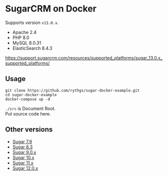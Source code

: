 # SugarCRM on Docker

Supports version `v13.0.x`.

- Apache 2.4
- PHP 8.0
- MySQL 8.0.31
- ElasticSearch 8.4.3

https://support.sugarcrm.com/resources/supported_platforms/sugar_13.0.x_supported_platforms/

## Usage

```
git clone https://github.com/rythgs/sugar-docker-example.git
cd sugar-docker-example
docker-compose up -d
```

`./src` is Document Root.  
Put source code here.

## Other versions

- [Sugar 7.9](https://github.com/rythgs/sugar-docker-example/tree/sugar-7.9)
- [Sugar 8.3](https://github.com/rythgs/sugar-docker-example/tree/sugar-8.3)
- [Sugar 9.0.x](https://github.com/rythgs/sugar-docker-example/tree/sugar-9.0.x)
- [Sugar 10.x](https://github.com/rythgs/sugar-docker-example/tree/sugar-10.x)
- [Sugar 11.x](https://github.com/rythgs/sugar-docker-example/tree/sugar-11.x)
- [Sugar 12.0.x](https://github.com/rythgs/sugar-docker-example/tree/sugar-12.0.x)